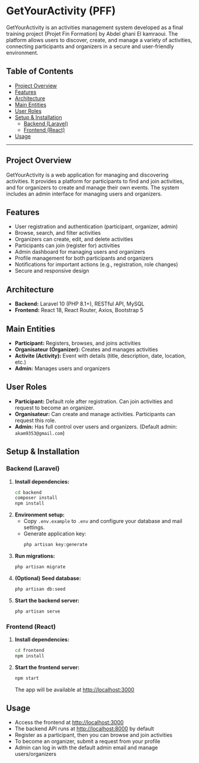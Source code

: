 # GetYourActivity (PFF)

GetYourActivity is an activities management system developed as a final training project (Projet Fin Formation) by Abdel ghani El kamraoui. The platform allows users to discover, create, and manage a variety of activities, connecting participants and organizers in a secure and user-friendly environment.

## Table of Contents
- [Project Overview](#project-overview)
- [Features](#features)
- [Architecture](#architecture)
- [Main Entities](#main-entities)
- [User Roles](#user-roles)
- [Setup & Installation](#setup--installation)
  - [Backend (Laravel)](#backend-laravel)
  - [Frontend (React)](#frontend-react)
- [Usage](#usage) 

---

## Project Overview
GetYourActivity is a web application for managing and discovering activities. It provides a platform for participants to find and join activities, and for organizers to create and manage their own events. The system includes an admin interface for managing users and organizers.

## Features
- User registration and authentication (participant, organizer, admin)
- Browse, search, and filter activities
- Organizers can create, edit, and delete activities
- Participants can join (register for) activities
- Admin dashboard for managing users and organizers
- Profile management for both participants and organizers
- Notifications for important actions (e.g., registration, role changes)
- Secure and responsive design

## Architecture
- **Backend:** Laravel 10 (PHP 8.1+), RESTful API, MySQL
- **Frontend:** React 18, React Router, Axios, Bootstrap 5

## Main Entities
- **Participant:** Registers, browses, and joins activities
- **Organisateur (Organizer):** Creates and manages activities
- **Activite (Activity):** Event with details (title, description, date, location, etc.)
- **Admin:** Manages users and organizers

## User Roles
- **Participant:** Default role after registration. Can join activities and request to become an organizer.
- **Organisateur:** Can create and manage activities. Participants can request this role.
- **Admin:** Has full control over users and organizers. (Default admin: `akam9353@gmail.com`)

## Setup & Installation

### Backend (Laravel)
1. **Install dependencies:**
   ```bash
   cd backend
   composer install
   npm install
   ```
2. **Environment setup:**
   - Copy `.env.example` to `.env` and configure your database and mail settings.
   - Generate application key:
     ```bash
     php artisan key:generate
     ```
3. **Run migrations:**
   ```bash
   php artisan migrate
   ```
4. **(Optional) Seed database:**
   ```bash
   php artisan db:seed
   ```
5. **Start the backend server:**
   ```bash
   php artisan serve
   ```

### Frontend (React)
1. **Install dependencies:**
   ```bash
   cd frontend
   npm install
   ```
2. **Start the frontend server:**
   ```bash
   npm start
   ```
   The app will be available at [http://localhost:3000](http://localhost:3000)

## Usage
- Access the frontend at [http://localhost:3000](http://localhost:3000)
- The backend API runs at [http://localhost:8000](http://localhost:8000) by default
- Register as a participant, then you can browse and join activities
- To become an organizer, submit a request from your profile
- Admin can log in with the default admin email and manage users/organizers
